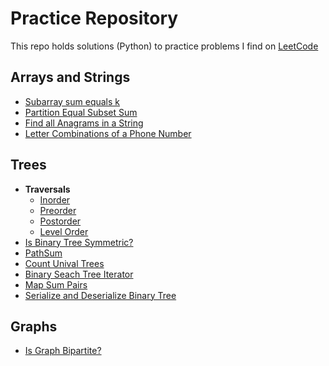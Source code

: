 # Practice Repository
This repo holds solutions (Python) to practice problems I find on [LeetCode](https://leetcode.com/)

## Arrays and Strings 
* [Subarray sum equals k](arrays_and_strings/subarray_sum_equals_k.py) 
* [Partition Equal Subset Sum](arrays_and_strings/partition_equal_subset_sum.py)
* [Find all Anagrams in a String](arrays_and_strings/find_all_anagrams_in_string.py)
* [Letter Combinations of a Phone Number](arrays_and_strings/letter_combinations_of_a_phone_number.py)

## Trees 
* **Traversals**
    * [Inorder](trees/traversal/inorder.py)  
    * [Preorder](trees/traversal/preorder.py)  
    * [Postorder](trees/traversal/postorder.py)  
    * [Level Order](trees/traversal/levelorder.py)  
* [Is Binary Tree Symmetric?](trees/symmetric_tree.py)  
* [PathSum](trees/pathsum.py)  
* [Count Unival Trees](trees/count_unival_trees.py)  
* [Binary Seach Tree Iterator](trees/bst_iterator.py)  
* [Map Sum Pairs](trees/map_sum_pairs.py)  
* [Serialize and Deserialize Binary Tree](trees/serialize_deserialize.py)


## Graphs 
* [Is Graph Bipartite?](graph/bipartite.py) 
